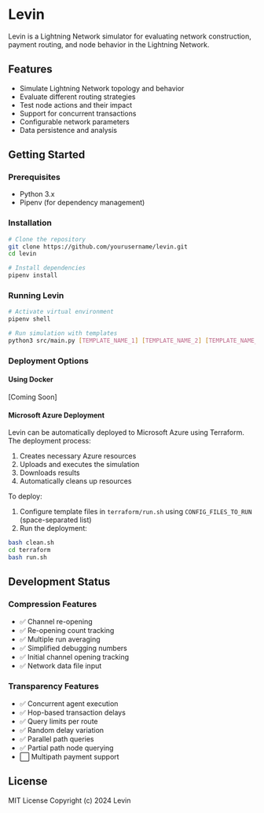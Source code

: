 # Levin
Levin is a Lightning Network simulator for evaluating network construction, payment routing, and node behavior in the Lightning Network.

## Features
- Simulate Lightning Network topology and behavior
- Evaluate different routing strategies
- Test node actions and their impact
- Support for concurrent transactions
- Configurable network parameters
- Data persistence and analysis

## Getting Started

### Prerequisites
- Python 3.x
- Pipenv (for dependency management)

### Installation
```bash
# Clone the repository
git clone https://github.com/yourusername/levin.git
cd levin

# Install dependencies
pipenv install
```

### Running Levin
```bash
# Activate virtual environment
pipenv shell

# Run simulation with templates
python3 src/main.py [TEMPLATE_NAME_1] [TEMPLATE_NAME_2] [TEMPLATE_NAME_3] ...
```

### Deployment Options

#### Using Docker
[Coming Soon]

#### Microsoft Azure Deployment
Levin can be automatically deployed to Microsoft Azure using Terraform. The deployment process:
1. Creates necessary Azure resources
2. Uploads and executes the simulation
3. Downloads results
4. Automatically cleans up resources

To deploy:
1. Configure template files in `terraform/run.sh` using `CONFIG_FILES_TO_RUN` (space-separated list)
2. Run the deployment:
```bash
bash clean.sh
cd terraform
bash run.sh
```

## Development Status

### Compression Features
- ✅ Channel re-opening
- ✅ Re-opening count tracking
- ✅ Multiple run averaging
- ✅ Simplified debugging numbers
- ✅ Initial channel opening tracking
- ✅ Network data file input

### Transparency Features
- ✅ Concurrent agent execution
- ✅ Hop-based transaction delays
- ✅ Query limits per route
- ✅ Random delay variation
- ✅ Parallel path queries
- ✅ Partial path node querying
- ⬜ Multipath payment support

## License
MIT License
Copyright (c) 2024 Levin
